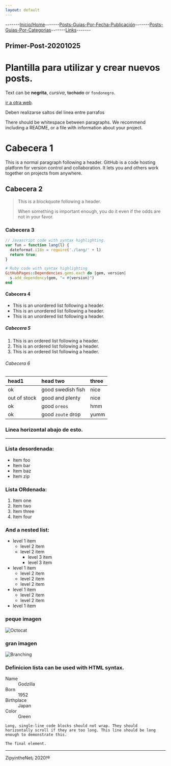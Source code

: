 ```yaml
---
layout: default
---
```

-------[Inicio/Home](./../index.html)-------[Posts-Guias-Por-Fecha-Publicación](./../posts.html)-------[Posts-Guias-Por-Categorias](./../categorias.html)-------[Links](./../links.html)-------

## Primer-Post-20201025


# Plantilla para utilizar y crear nuevos posts.

Text can be **negrita**, _cursiva_, ~~tachado~~ or `fondonegro`.

[ir a otra web](./another-page.html).

Deben realizarse saltos del linea entre parrafos

There should be whitespace between paragraphs. We recommend including a README, or a file with information about your project.

# Cabecera 1

This is a normal paragraph following a header. GitHub is a code hosting platform for version control and collaboration. It lets you and others work together on projects from anywhere.

## Cabecera 2

> This is a blockquote following a header.
>
> When something is important enough, you do it even if the odds are not in your favor.

### Cabecera 3

```js
// Javascript code with syntax highlighting.
var fun = function lang(l) {
  dateformat.i18n = require('./lang/' + l)
  return true;
}
```

```ruby
# Ruby code with syntax highlighting
GitHubPages::Dependencies.gems.each do |gem, version|
  s.add_dependency(gem, "= #{version}")
end
```

#### Cabecera 4

*   This is an unordered list following a header.
*   This is an unordered list following a header.
*   This is an unordered list following a header.

##### Cabecera 5

1.  This is an ordered list following a header.
2.  This is an ordered list following a header.
3.  This is an ordered list following a header.

###### Cabecera 6

| head1        | head two          | three |
|:-------------|:------------------|:------|
| ok           | good swedish fish | nice  |
| out of stock | good and plenty   | nice  |
| ok           | good `oreos`      | hmm   |
| ok           | good `zoute` drop | yumm  |

### Linea horizontal abajo de esto.

* * *

### Lista desordenada:

*   Item foo
*   Item bar
*   Item baz
*   Item zip

### Lista ORdenada:

1.  Item one
1.  Item two
1.  Item three
1.  Item four

### And a nested list:

- level 1 item
  - level 2 item
  - level 2 item
    - level 3 item
    - level 3 item
- level 1 item
  - level 2 item
  - level 2 item
  - level 2 item
- level 1 item
  - level 2 item
  - level 2 item
- level 1 item

### peque imagen

![Octocat](https://github.githubassets.com/images/icons/emoji/octocat.png)

### gran imagen

![Branching](https://guides.github.com/activities/hello-world/branching.png)


### Definicion lista can be used with HTML syntax.

<dl>
<dt>Name</dt>
<dd>Godzilla</dd>
<dt>Born</dt>
<dd>1952</dd>
<dt>Birthplace</dt>
<dd>Japan</dd>
<dt>Color</dt>
<dd>Green</dd>
</dl>

```
Long, single-line code blocks should not wrap. They should horizontally scroll if they are too long. This line should be long enough to demonstrate this.
```

```
The final element.
```


-----------------------------------------------------------------------------

ZipyintheNet¡ 2020!®